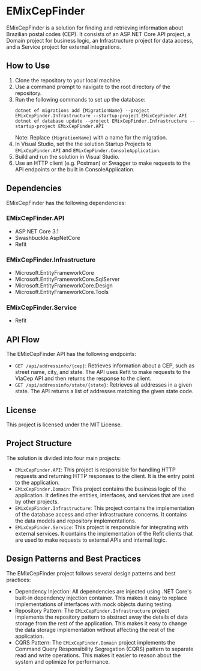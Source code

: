 # EMixCepFinder

EMixCepFinder is a solution for finding and retrieving information about Brazilian postal codes (CEP). It consists of an ASP.NET Core API project, a Domain project for business logic, an Infrastructure project for data access, and a Service project for external integrations.

## How to Use

1. Clone the repository to your local machine.
2. Use a command prompt to navigate to the root directory of the repository.
3. Run the following commands to set up the database:
   ```
   dotnet ef migrations add {MigrationName} --project EMixCepFinder.Infrastructure --startup-project EMixCepFinder.API
   dotnet ef database update --project EMixCepFinder.Infrastructure --startup-project EMixCepFinder.API
   ```
   Note: Replace `{MigrationName}` with a name for the migration.
4. In Visual Studio, set the the solution Startup Projects to `EMixCepFinder.API` and `EMixCepFinder.ConsoleApplication`.
5. Build and run the solution in Visual Studio.
6. Use an HTTP client (e.g. Postman) or Swagger to make requests to the API endpoints or the built in ConsoleApplication.

## Dependencies

EMixCepFinder has the following dependencies:

### EMixCepFinder.API

- ASP.NET Core 3.1
- Swashbuckle.AspNetCore
- Refit

### EMixCepFinder.Infrastructure

- Microsoft.EntityFrameworkCore
- Microsoft.EntityFrameworkCore.SqlServer
- Microsoft.EntityFrameworkCore.Design
- Microsoft.EntityFrameworkCore.Tools

### EMixCepFinder.Service

- Refit

## API Flow

The EMixCepFinder API has the following endpoints:

- `GET /api/addressinfo/{cep}`: Retrieves information about a CEP, such as street name, city, and state. The API uses Refit to make requests to the ViaCep API and then returns the response to the client.
- `GET /api/addressinfo/state/{state}`: Retrieves all addresses in a given state. The API returns a list of addresses matching the given state code.

## License

This project is licensed under the MIT License.

## Project Structure

The solution is divided into four main projects:

- `EMixCepFinder.API`: This project is responsible for handling HTTP requests and returning HTTP responses to the client. It is the entry point to the application.
- `EMixCepFinder.Domain`: This project contains the business logic of the application. It defines the entities, interfaces, and services that are used by other projects.
- `EMixCepFinder.Infrastructure`: This project contains the implementation of the database access and other infrastructure concerns. It contains the data models and repository implementations.
- `EMixCepFinder.Service`: This project is responsible for integrating with external services. It contains the implementation of the Refit clients that are used to make requests to external APIs and internal logic.

## Design Patterns and Best Practices

The EMixCepFinder project follows several design patterns and best practices:

- Dependency Injection: All dependencies are injected using .NET Core's built-in dependency injection container. This makes it easy to replace implementations of interfaces with mock objects during testing.
- Repository Pattern: The `EMixCepFinder.Infrastructure` project implements the repository pattern to abstract away the details of data storage from the rest of the application. This makes it easy to change the data storage implementation without affecting the rest of the application.
- CQRS Pattern: The `EMixCepFinder.Domain` project implements the Command Query Responsibility Segregation (CQRS) pattern to separate read and write operations. This makes it easier to reason about the system and optimize for performance.

